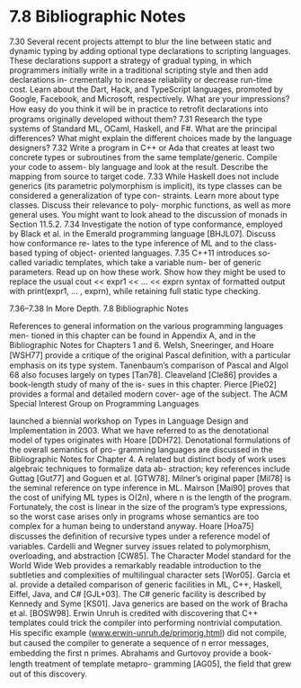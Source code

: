 # 7.8 Bibliographic Notes

7.30 Several recent projects attempt to blur the line between static and dynamic typing by adding optional type declarations to scripting languages. These declarations support a strategy of gradual typing, in which programmers initially write in a traditional scripting style and then add declarations in- crementally to increase reliability or decrease run-time cost. Learn about the Dart, Hack, and TypeScript languages, promoted by Google, Facebook, and Microsoft, respectively. What are your impressions? How easy do you think it will be in practice to retroﬁt declarations into programs originally developed without them? 7.31 Research the type systems of Standard ML, OCaml, Haskell, and F#. What are the principal differences? What might explain the different choices made by the language designers? 7.32 Write a program in C++ or Ada that creates at least two concrete types or subroutines from the same template/generic. Compile your code to assem- bly language and look at the result. Describe the mapping from source to target code. 7.33 While Haskell does not include generics (its parametric polymorphism is implicit), its type classes can be considered a generalization of type con- straints. Learn more about type classes. Discuss their relevance to poly- morphic functions, as well as more general uses. You might want to look ahead to the discussion of monads in Section 11.5.2. 7.34 Investigate the notion of type conformance, employed by Black et al. in the Emerald programming language [BHJL07]. Discuss how conformance re- lates to the type inference of ML and to the class-based typing of object- oriented languages. 7.35 C++11 introduces so-called variadic templates, which take a variable num- ber of generic parameters. Read up on how these work. Show how they might be used to replace the usual cout << expr1 << ... << exprn syntax of formatted output with print(expr1, ... , exprn), while retaining full static type checking.

7.36–7.38 In More Depth. 7.8 Bibliographic Notes

References to general information on the various programming languages men- tioned in this chapter can be found in Appendix A, and in the Bibliographic Notes for Chapters 1 and 6. Welsh, Sneeringer, and Hoare [WSH77] provide a critique of the original Pascal deﬁnition, with a particular emphasis on its type system. Tanenbaum’s comparison of Pascal and Algol 68 also focuses largely on types [Tan78]. Cleaveland [Cle86] provides a book-length study of many of the is- sues in this chapter. Pierce [Pie02] provides a formal and detailed modern cover- age of the subject. The ACM Special Interest Group on Programming Languages

launched a biennial workshop on Types in Language Design and Implementation in 2003. What we have referred to as the denotational model of types originates with Hoare [DDH72]. Denotational formulations of the overall semantics of pro- gramming languages are discussed in the Bibliographic Notes for Chapter 4. A related but distinct body of work uses algebraic techniques to formalize data ab- straction; key references include Guttag [Gut77] and Goguen et al. [GTW78]. Milner’s original paper [Mil78] is the seminal reference on type inference in ML. Mairson [Mai90] proves that the cost of unifying ML types is O(2n), where n is the length of the program. Fortunately, the cost is linear in the size of the program’s type expressions, so the worst case arises only in programs whose semantics are too complex for a human being to understand anyway. Hoare [Hoa75] discusses the deﬁnition of recursive types under a reference model of variables. Cardelli and Wegner survey issues related to polymorphism, overloading, and abstraction [CW85]. The Character Model standard for the World Wide Web provides a remarkably readable introduction to the subtleties and complexities of multilingual character sets [Wor05]. Garcia et al. provide a detailed comparison of generic facilities in ML, C++, Haskell, Eiffel, Java, and C# [GJL+03]. The C# generic facility is described by Kennedy and Syme [KS01]. Java generics are based on the work of Bracha et al. [BOSW98]. Erwin Unruh is credited with discovering that C++ templates could trick the compiler into performing nontrivial computation. His speciﬁc example (www.erwin-unruh.de/primorig.html) did not compile, but caused the compiler to generate a sequence of n error messages, embedding the ﬁrst n primes. Abrahams and Gurtovoy provide a book-length treatment of template metapro- gramming [AG05], the ﬁeld that grew out of this discovery.

